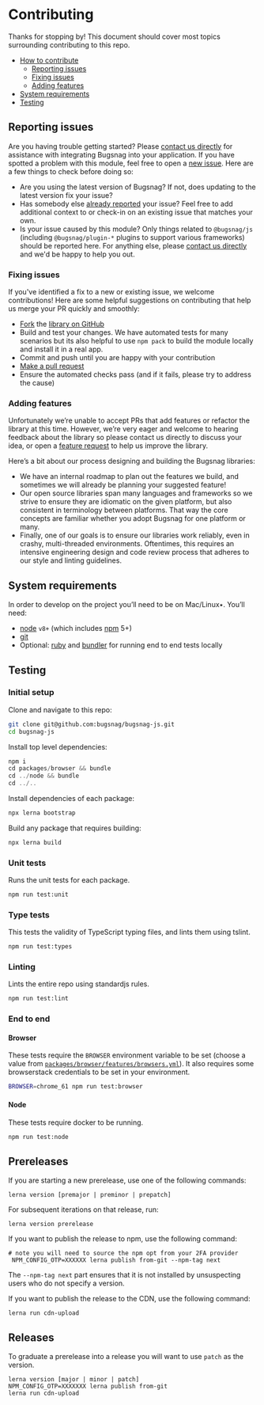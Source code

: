 # Contributing

Thanks for stopping by! This document should cover most topics surrounding contributing to this repo.

* [How to contribute](#how-to-contribute)
  * [Reporting issues](#reporting-issues)
  * [Fixing issues](#fixing-issues)
  * [Adding features](#adding-features)
* [System requirements](#system-requirements)
* [Testing](#testing)


## Reporting issues

Are you having trouble getting started? Please [contact us directly](mailto:support@bugsnag.com?subject=TODO&body=TODO) for assistance with integrating Bugsnag into your application.
If you have spotted a problem with this module, feel free to open a [new issue](TODO/issues/new?template=Bug_report.md). Here are a few things to check before doing so:

* Are you using the latest version of Bugsnag? If not, does updating to the latest version fix your issue?
* Has somebody else [already reported](TODO/issues?utf8=%E2%9C%93&q=is%3Aissue%20is%3Aopen) your issue? Feel free to add additional context to or check-in on an existing issue that matches your own.
* Is your issue caused by this module? Only things related to `@bugsnag/js` (including `@bugsnag/plugin-*` plugins to support various frameworks) should be reported here. For anything else, please [contact us directly](mailto:support@bugsnag.com) and we'd be happy to help you out.

### Fixing issues

If you've identified a fix to a new or existing issue, we welcome contributions!
Here are some helpful suggestions on contributing that help us merge your PR quickly and smoothly:

* [Fork](https://help.github.com/articles/fork-a-repo) the
  [library on GitHub](TODO)
* Build and test your changes. We have automated tests for many scenarios but its also helpful to use `npm pack` to build the module locally and install it in a real app.
* Commit and push until you are happy with your contribution
* [Make a pull request](https://help.github.com/articles/using-pull-requests)
* Ensure the automated checks pass (and if it fails, please try to address the cause)

### Adding features

Unfortunately we’re unable to accept PRs that add features or refactor the library at this time.
However, we’re very eager and welcome to hearing feedback about the library so please contact us directly to discuss your idea, or open a
[feature request](TODO/issues/new?template=Feature_request.md) to help us improve the library.

Here’s a bit about our process designing and building the Bugsnag libraries:

* We have an internal roadmap to plan out the features we build, and sometimes we will already be planning your suggested feature!
* Our open source libraries span many languages and frameworks so we strive to ensure they are idiomatic on the given platform, but also consistent in terminology between platforms. That way the core concepts are familiar whether you adopt Bugsnag for one platform or many.
* Finally, one of our goals is to ensure our libraries work reliably, even in crashy, multi-threaded environments. Oftentimes, this requires an intensive engineering design and code review process that adheres to our style and linting guidelines.


## System requirements

In order to develop on the project you’ll need to be on Mac/Linux٭. You’ll need:
- [node](https://nodejs.org) `v8+` (which includes [npm](https://www.npmjs.com/get-npm) 5+)
- [git](https://git-scm.com/)
- Optional: [ruby](https://www.ruby-lang.org/en/) and [bundler](https://bundler.io/) for running end to end tests locally

## Testing

### Initial setup

Clone and navigate to this repo:

```sh
git clone git@github.com:bugsnag/bugsnag-js.git
cd bugsnag-js
```
Install top level dependencies:
```js
npm i
cd packages/browser && bundle
cd ../node && bundle
cd ../..
```

Install dependencies of each package:
```sh
npx lerna bootstrap
```

Build any package that requires building:
```sh
npx lerna build
```

### Unit tests

Runs the unit tests for each package.

```sh
npm run test:unit
```

### Type tests

This tests the validity of TypeScript typing files, and lints them using tslint.

```sh
npm run test:types
```

### Linting

Lints the entire repo using standardjs rules.

```sh
npm run test:lint
```

### End to end

#### Browser

These tests require the `BROWSER` environment variable to be set (choose a value from [`packages/browser/features/browsers.yml`](/packages/browser/features/browsers.yml)). It also requires some browserstack credentials to be set in your environment.

```sh
BROWSER=chrome_61 npm run test:browser
```

#### Node

These tests require docker to be running.

```sh
npm run test:node
```

## Prereleases

If you are starting a new prerelease, use one of the following commands:

```
lerna version [premajor | preminor | prepatch]
```

For subsequent iterations on that release, run:

```
lerna version prerelease
```

If you want to publish the release to npm, use the following command:

```
# note you will need to source the npm opt from your 2FA provider
 NPM_CONFIG_OTP=XXXXXX lerna publish from-git --npm-tag next
```

The `--npm-tag next` part ensures that it is not installed by unsuspecting users who do not specify a version.

If you want to publish the release to the CDN, use the following command:

```
lerna run cdn-upload
```

## Releases

To graduate a prerelease into a release you will want to use `patch` as the version.

```
lerna version [major | minor | patch]
NPM_CONFIG_OTP=XXXXXXX lerna publish from-git
lerna run cdn-upload
```

